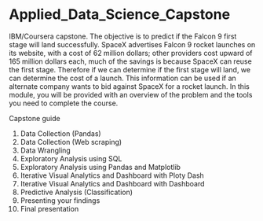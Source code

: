 # Applied_Data_Science_Capstone

IBM/Coursera capstone.
The objective is to predict if the Falcon 9 first stage will land successfully. SpaceX advertises Falcon 9 rocket launches on its website, with a cost of 62 million dollars; other providers cost upward of 165 million dollars each, much of the savings is because SpaceX can reuse the first stage. Therefore if we can determine if the first stage will land, we can determine the cost of a launch. This information can be used if an alternate company wants to bid against SpaceX for a rocket launch. In this module, you will be provided with an overview of the problem and the tools you need to complete the course.

Capstone guide
1. Data Collection (Pandas)
2. Data Collection (Web scraping)
3. Data Wrangling
4. Exploratory Analysis using SQL
5. Exploratory Analysis using Pandas and Matplotlib
6. Iterative Visual Analytics and Dashboard with Ploty Dash
7. Iterative Visual Analytics and Dashboard with Dashboard
8. Predictive Analysis (Classification)
9. Presenting your findings
10. Final presentation
